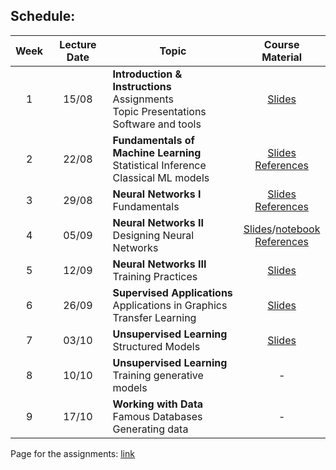 ## Schedule:


| Week | Lecture Date | Topic | Course Material |
| :--: | :----------: | ----- | :-------------: |
| 1 | 15/08 | **Introduction & Instructions**<br> Assignments<br> Topic Presentations<br> Software and tools | [Slides](slides/class_0_Introduction.pdf) |
| 2 | 22/08 | **Fundamentals of Machine Learning**<br> Statistical Inference<br> Classical ML models | [Slides](slides/class_1_Machine-Learning.pdf)<br> [References](docs/ref.md#lec1) |
| 3 | 29/08 | **Neural Networks I**<br>Fundamentals | [Slides](slides/lecture_2_NN_I.pdf)<br> [References](docs/ref.md#lec2) |
| 4 | 05/09 | **Neural Networks II**<br> Designing Neural Networks | [Slides](slides/lecture_3_NN_II.pdf)/[notebook](docs/pytorch-presentation.html) <br> [References](docs/ref.md#lec3)|
| 5 | 12/09 | **Neural Networks III**<br> Training Practices | [Slides](slides/lecture_4_NN_III.pdf) |
| 6 | 26/09 | **Supervised Applications**<br> Applications in Graphics <br> Transfer Learning | [Slides](slides/lecture_5_Transfer.pdf) |
| 7 | 03/10 | **Unsupervised Learning**<br> Structured Models | [Slides](slides/lecture_6_GenMod.pdf) |
| 8 | 10/10 | **Unsupervised Learning**<br> Training generative models | - |
| 9 | 17/10 | **Working with Data**<br> Famous Databases<br> Generating data | - |

Page for the assignments: [link](https://daniel-yukimura.github.io/assingments-image-processing-lab/)
